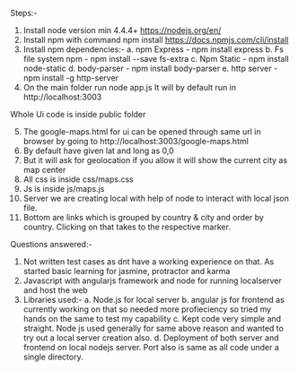 
Steps:-

1. Install node version min 4.4.4+   https://nodejs.org/en/
2. Install npm with command npm install  https://docs.npmjs.com/cli/install
3.  Install npm dependencies:-
	a. npm Express  - npm install express
	b. Fs file system npm  -  npm install --save fs-extra
	c. Npm Static - npm install node-static
	d. body-parser - npm install body-parser
	e. http server - npm install -g http-server
4. On the main folder run node app.js It will by default run in http://localhost:3003

Whole Ui code is inside public folder

5. The google-maps.html for ui can be opened through same url in browser by going to http://localhost:3003/google-maps.html
6. By default have given lat and long as 0,0
7. But it will ask for geolocation if you allow it will show the current city as map center
8. All css is inside css/maps.css
9. Js is inside js/maps.js
10. Server we are creating local with help of node to interact with local json file.
11. Bottom are links which is grouped by country & city and order by country. Clicking on that takes to the respective marker.

Questions answered:-
1. Not written test cases as dnt have a working experience on that. As started basic learning for jasmine, protractor and karma
2. Javascript with angularjs framework and node for running localserver and host the web
3. Libraries used:-
	a. Node.js for local server
	b. angular js for frontend as currently working on that so needed more profieciency so tried my hands on the same to test my capability
	c. Kept code very simple and straight. Node js used generally for same above reason and wanted to try out a local server creation also.
	d. Deployment of both server and frontend on local nodejs server. Port also is same as all code under a single directory.